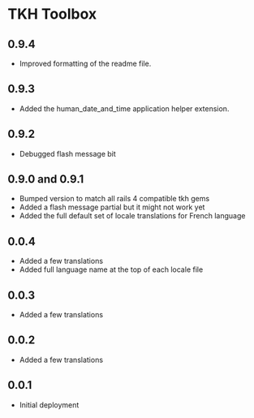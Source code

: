 # TKH Toolbox



## 0.9.4

* Improved formatting of the readme file.


## 0.9.3

* Added the human_date_and_time application helper extension.


## 0.9.2

* Debugged flash message bit


## 0.9.0 and 0.9.1

* Bumped version to match all rails 4 compatible tkh gems
* Added a flash message partial but it might not work yet
* Added the full default set of locale translations for French language


## 0.0.4

* Added a few translations
* Added full language name at the top of each locale file


## 0.0.3

* Added a few translations


## 0.0.2

* Added a few translations


## 0.0.1

* Initial deployment
